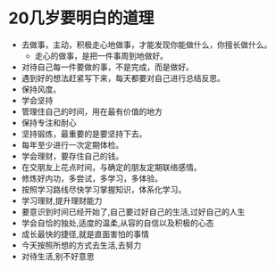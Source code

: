 # 20几岁要明白的道理

- 去做事，主动，积极走心地做事，才能发现你能做什么，你擅长做什么。
  - 走心的做事，是把一件事周到地做好。
- 对待自己每一件要做的事，不是完成，而是做好。
- 遇到好的想法赶紧写下来，每天都要对自己进行总结反思。
- 保持风度。
- 学会坚持
- 管理住自己的时间，用在最有价值的地方
- 保持专注和耐心
- 坚持锻炼，最重要的是要坚持下去。
- 每年至少进行一次定期体检。
- 学会理财，要存住自己的钱。
- 在交朋友上花点时间，与确定的朋友定期联络感情。
- 修炼好内功，多尝试，多学习，多体验。
- 按照学习路线尽快学习掌握知识，体系化学习。
- 学习理财,提升理财能力
- 要意识到时间已经开始了,自己要过好自己的生活,过好自己的人生
- 学会自恰的独处,适度的温柔,从容的自信以及积极的心态
- 成长最快的捷径,就是直面害怕的事情
- 今天按照所想的方式去生活,去努力
- 对待生活,别不好意思 

